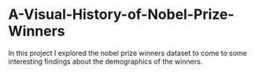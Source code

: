 # A-Visual-History-of-Nobel-Prize-Winners

In this project I explored the nobel prize winners dataset to come to some interesting findings about the demographics of the winners.
